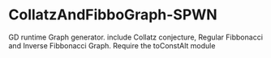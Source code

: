 # CollatzAndFibboGraph-SPWN
GD runtime Graph generator. include Collatz conjecture, Regular Fibbonacci and Inverse Fibbonacci Graph.
Require the toConstAlt module

